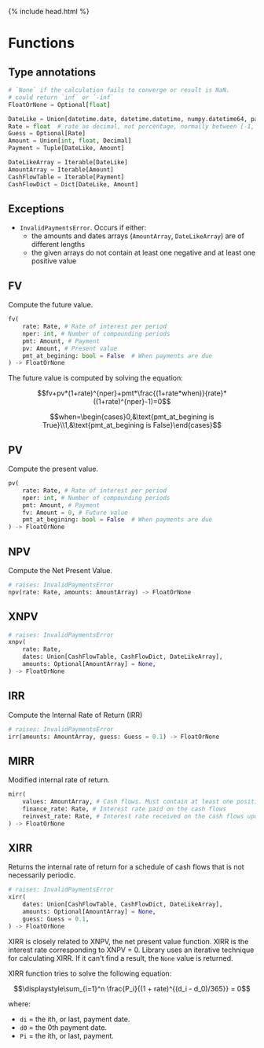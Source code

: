 {% include head.html %}

# Functions

## Type annotations

```python
# `None` if the calculation fails to converge or result is NaN.
# could return `inf` or `-inf`
FloatOrNone = Optional[float]

DateLike = Union[datetime.date, datetime.datetime, numpy.datetime64, pandas.Timestamp]
Rate = float  # rate as decimal, not percentage, normally between [-1, 1]
Guess = Optional[Rate]
Amount = Union[int, float, Decimal]
Payment = Tuple[DateLike, Amount]

DateLikeArray = Iterable[DateLike]
AmountArray = Iterable[Amount]
CashFlowTable = Iterable[Payment]
CashFlowDict = Dict[DateLike, Amount]
```

## Exceptions

- `InvalidPaymentsError`. Occurs if either:
  - the amounts and dates arrays (`AmountArray`, `DateLikeArray`) are of different lengths
  - the given arrays do not contain at least one negative and at least one positive value

## FV

Compute the future value.

```python
fv(
    rate: Rate, # Rate of interest per period
    nper: int, # Number of compounding periods
    pmt: Amount, # Payment
    pv: Amount, # Present value
    pmt_at_begining: bool = False  # When payments are due
) -> FloatOrNone
```

The future value is computed by solving the equation:

$$fv+pv*(1+rate)^{nper}+pmt*\frac{(1+rate*when)}{rate}*((1+rate)^{nper}-1)=0$$

$$when=\begin{cases}0,&\text{pmt_at_begining is True}\\1,&\text{pmt_at_begining is False}\end{cases}$$

## PV

Compute the present value.

```python
pv(
    rate: Rate, # Rate of interest per period
    nper: int, # Number of compounding periods
    pmt: Amount, # Payment
    fv: Amount = 0, # Future value
    pmt_at_begining: bool = False  # When payments are due
) -> FloatOrNone
```

## NPV

Compute the Net Present Value.

```python
# raises: InvalidPaymentsError
npv(rate: Rate, amounts: AmountArray) -> FloatOrNone
```

## XNPV

```python
# raises: InvalidPaymentsError
xnpv(
    rate: Rate,
    dates: Union[CashFlowTable, CashFlowDict, DateLikeArray],
    amounts: Optional[AmountArray] = None,
) -> FloatOrNone
```

## IRR

Compute the Internal Rate of Return (IRR)

```python
# raises: InvalidPaymentsError
irr(amounts: AmountArray, guess: Guess = 0.1) -> FloatOrNone
```

## MIRR

Modified internal rate of return.

```python
mirr(
    values: AmountArray, # Cash flows. Must contain at least one positive and one negative value or nan is returned.
    finance_rate: Rate, # Interest rate paid on the cash flows
    reinvest_rate: Rate, # Interest rate received on the cash flows upon reinvestment
) -> FloatOrNone
```

## XIRR

Returns the internal rate of return for a schedule of cash flows that is not necessarily periodic.

```python
# raises: InvalidPaymentsError
xirr(
    dates: Union[CashFlowTable, CashFlowDict, DateLikeArray],
    amounts: Optional[AmountArray] = None,
    guess: Guess = 0.1,
) -> FloatOrNone
```

XIRR is closely related to XNPV, the net present value function. XIRR is the interest rate corresponding to XNPV = 0.
Library uses an iterative technique for calculating XIRR. If it can't find a result, the `None` value is returned.

XIRR function tries to solve the following equation:

$$\displaystyle\sum_{i=1}^n \frac{P_i}{(1 + rate)^{(d_i - d_0)/365}} = 0$$

where:

- `di` = the ith, or last, payment date.
- `d0` = the 0th payment date.
- `Pi` = the ith, or last, payment.
